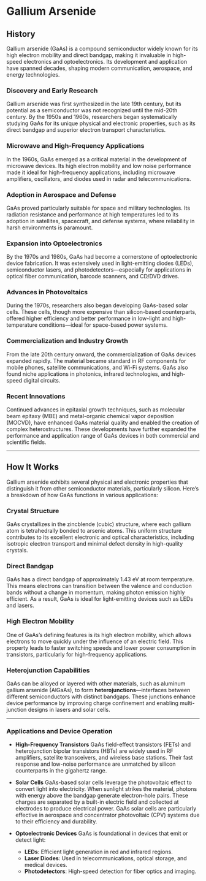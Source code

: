 

# Gallium Arsenide

## History

Gallium arsenide (GaAs) is a compound semiconductor widely known for its high electron mobility and direct bandgap, making it invaluable in high-speed electronics and optoelectronics. Its development and application have spanned decades, shaping modern communication, aerospace, and energy technologies.

### **Discovery and Early Research**

Gallium arsenide was first synthesized in the late 19th century, but its potential as a semiconductor was not recognized until the mid-20th century. By the 1950s and 1960s, researchers began systematically studying GaAs for its unique physical and electronic properties, such as its direct bandgap and superior electron transport characteristics.

### **Microwave and High-Frequency Applications**

In the 1960s, GaAs emerged as a critical material in the development of microwave devices. Its high electron mobility and low noise performance made it ideal for high-frequency applications, including microwave amplifiers, oscillators, and diodes used in radar and telecommunications.

### **Adoption in Aerospace and Defense**

GaAs proved particularly suitable for space and military technologies. Its radiation resistance and performance at high temperatures led to its adoption in satellites, spacecraft, and defense systems, where reliability in harsh environments is paramount.

### **Expansion into Optoelectronics**

By the 1970s and 1980s, GaAs had become a cornerstone of optoelectronic device fabrication. It was extensively used in light-emitting diodes (LEDs), semiconductor lasers, and photodetectors—especially for applications in optical fiber communication, barcode scanners, and CD/DVD drives.

### **Advances in Photovoltaics**

During the 1970s, researchers also began developing GaAs-based solar cells. These cells, though more expensive than silicon-based counterparts, offered higher efficiency and better performance in low-light and high-temperature conditions—ideal for space-based power systems.

### **Commercialization and Industry Growth**

From the late 20th century onward, the commercialization of GaAs devices expanded rapidly. The material became standard in RF components for mobile phones, satellite communications, and Wi-Fi systems. GaAs also found niche applications in photonics, infrared technologies, and high-speed digital circuits.

### **Recent Innovations**

Continued advances in epitaxial growth techniques, such as molecular beam epitaxy (MBE) and metal-organic chemical vapor deposition (MOCVD), have enhanced GaAs material quality and enabled the creation of complex heterostructures. These developments have further expanded the performance and application range of GaAs devices in both commercial and scientific fields.

---

## How It Works

Gallium arsenide exhibits several physical and electronic properties that distinguish it from other semiconductor materials, particularly silicon. Here’s a breakdown of how GaAs functions in various applications:

### **Crystal Structure**

GaAs crystallizes in the zincblende (cubic) structure, where each gallium atom is tetrahedrally bonded to arsenic atoms. This uniform structure contributes to its excellent electronic and optical characteristics, including isotropic electron transport and minimal defect density in high-quality crystals.

### **Direct Bandgap**

GaAs has a direct bandgap of approximately 1.43 eV at room temperature. This means electrons can transition between the valence and conduction bands without a change in momentum, making photon emission highly efficient. As a result, GaAs is ideal for light-emitting devices such as LEDs and lasers.

### **High Electron Mobility**

One of GaAs’s defining features is its high electron mobility, which allows electrons to move quickly under the influence of an electric field. This property leads to faster switching speeds and lower power consumption in transistors, particularly for high-frequency applications.

### **Heterojunction Capabilities**

GaAs can be alloyed or layered with other materials, such as aluminum gallium arsenide (AlGaAs), to form **heterojunctions**—interfaces between different semiconductors with distinct bandgaps. These junctions enhance device performance by improving charge confinement and enabling multi-junction designs in lasers and solar cells.

---

### **Applications and Device Operation**

* **High-Frequency Transistors**
  GaAs field-effect transistors (FETs) and heterojunction bipolar transistors (HBTs) are widely used in RF amplifiers, satellite transceivers, and wireless base stations. Their fast response and low-noise performance are unmatched by silicon counterparts in the gigahertz range.

* **Solar Cells**
  GaAs-based solar cells leverage the photovoltaic effect to convert light into electricity. When sunlight strikes the material, photons with energy above the bandgap generate electron-hole pairs. These charges are separated by a built-in electric field and collected at electrodes to produce electrical power. GaAs solar cells are particularly effective in aerospace and concentrator photovoltaic (CPV) systems due to their efficiency and durability.

* **Optoelectronic Devices**
  GaAs is foundational in devices that emit or detect light:

  * **LEDs**: Efficient light generation in red and infrared regions.
  * **Laser Diodes**: Used in telecommunications, optical storage, and medical devices.
  * **Photodetectors**: High-speed detection for fiber optics and imaging.
